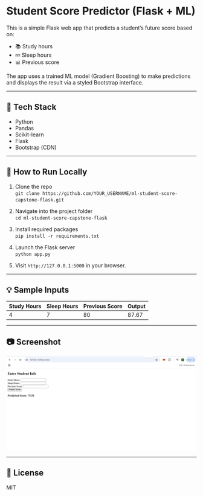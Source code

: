 # Student Score Predictor (Flask + ML)

This is a simple Flask web app that predicts a student’s future score based on:

- 📚 Study hours
- 💤 Sleep hours
- 📊 Previous score

The app uses a trained ML model (Gradient Boosting) to make predictions and displays the result via a styled Bootstrap interface.

---

## 🔧 Tech Stack

- Python
- Pandas
- Scikit-learn
- Flask
- Bootstrap (CDN)

---

## 🚀 How to Run Locally

1. Clone the repo  
   `git clone https://github.com/YOUR_USERNAME/ml-student-score-capstone-flask.git`

2. Navigate into the project folder  
   `cd ml-student-score-capstone-flask`

3. Install required packages  
   `pip install -r requirements.txt`

4. Launch the Flask server  
   `python app.py`

5. Visit `http://127.0.0.1:5000` in your browser.

---

## 💡 Sample Inputs

| Study Hours | Sleep Hours | Previous Score | Output     |
|-------------|-------------|----------------|------------|
| 4           | 7           | 80             | 87.67      |

---

## 📷 Screenshot

![App Screenshot](screenshot.png)

---

## 📄 License

MIT
